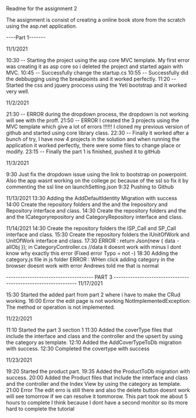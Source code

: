 ﻿Readme for the assignment 2

The assignment is consist of creating a online book store from the scratch using the asp.net application.

----Part 1-------

11/1/2021

10:30 -- Starting the project using the asp core MVC template. My first error was creating it as asp core so i deleted the project and started again with MVC.
10:45 -- Successfully change the startup.cs
10:55 -- Successfully did the debbugging using the breakpoints and it worked perfectly.
11:20 -- Started the css and jquery proccess using the Yeti bootstrap and it worked very well.

11/2/2021

21:30 -- ERROR during the dropdown process, the dropdown is not working will see with the proff.
21:50 -- ERROR I created the 3 projects using the MVC template which give a lot of errors !!!!!! I cloned my previous version of github and started using core library class.
22:30 -- Finally it worked after a bunch of try, I have now 4 projects in the solution and when running the application it worked perfectly, there were some files to change place or modify.
23:15 -- Finally the part 1 is finished, pushed it to gitHub


11/3/2021

9:30 Just fix the dropdown issue using the link to bootstrap on powerpoint. Also the app wasnt working on the college pc because of the ssl so fix it by commenting the ssl line on launchSetting.json
9:32 Pushing to Github

11/13/2021
13:30 Adding the  AddDefaultIdentity Migration with success
14:00 Create the repository folders and the and the Irepository and Repository interface and class.
14:30 Create the repository folders and the and the ICategoryrepository and CategoryRepository interface and class.

11/14/2021
14:30 Create the repository folders  the ISP_Call and SP_Call interface and class.
15:30 Create the repository folders  the IUnitOfWork and UnitOfWork interface and class.
17:30 ERROR : return Json(new { data - allObj }); in CategoryController.cs //data it doesnt work with minus I dont know why exactly this error (Fixed error Typo = not -)
18:30 Adding the category.js file in js folder
ERROR : WHen click adding category in the browser doesnt work with error Andrews told me that is normal

------------------------------------- PART 3  --------------------------------------------------------------
11/17/2021

15:30 Started  the  added part from part 2 where i have to make the  CRud working.
16:00 Error the edit page is not working NotImplementedException: The method or operation is not implemented.


11/22/2021

11:10 Started the part 3 section 1 
11:30 Added the coverType files that include the interface and class and the controller and the upsert by using the category as template.
12:10 Added the AddCoverTypeToDb migration with success.
12:30 Completed the  covertype with success


11/23/2021

19:20 Started the product part.
19:35 Added the ProductToDb migration with success.
20:00 Added the Product files that include the interface and class and the controller and the Index View by using the category as template.
21:00 Error The edit erro is still there and also the delete button doesnt work will see tomorrow if we can resolve it tommorow. This part took me about 5 hours to complete I think because I dont have a second monitor so its more hard to complete the tutorial


